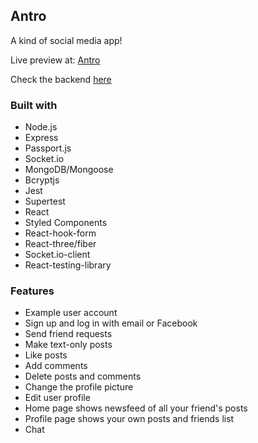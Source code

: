 ## Antro

A kind of social media app!

Live preview at: [Antro](https://joan-kii.github.io/antro-frontend/#)

Check the backend [here](https://github.com/joan-kii/antro-backend)

### Built with
 - Node.js
 - Express
 - Passport.js
 - Socket.io
 - MongoDB/Mongoose
 - Bcryptjs
 - Jest 
 - Supertest
 - React
 - Styled Components
 - React-hook-form
 - React-three/fiber
 - Socket.io-client
 - React-testing-library
 
### Features

 - Example user account
 - Sign up and log in with email or Facebook
 - Send friend requests
 - Make text-only posts
 - Like posts
 - Add comments
 - Delete posts and comments
 - Change the profile picture
 - Edit user profile
 - Home page shows newsfeed of all your friend's posts
 - Profile page shows your own posts and friends list
 - Chat
